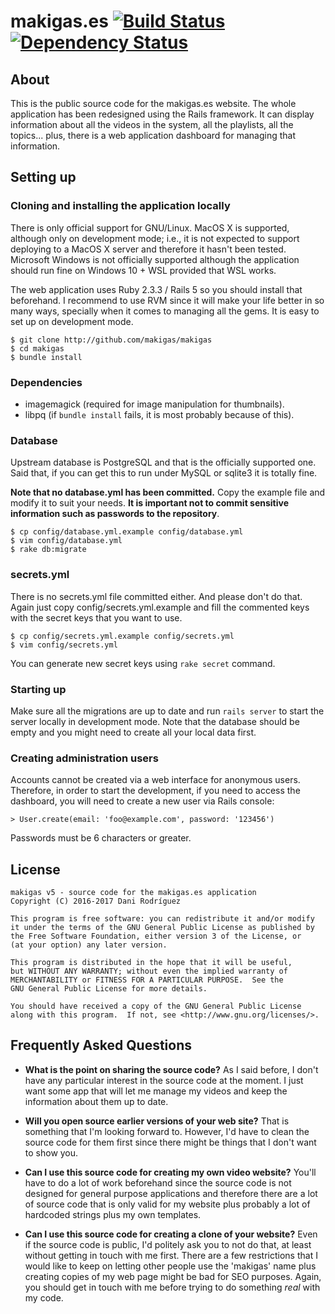 # makigas.es [![Build Status](https://travis-ci.org/makigas/makigas.svg?branch=master)](https://travis-ci.org/makigas/makigas) [![Dependency Status](https://gemnasium.com/badges/github.com/makigas/makigas.svg)](https://gemnasium.com/github.com/makigas/makigas)

## About

This is the public source code for the makigas.es website. The whole application
has been redesigned using the Rails framework. It can display information about
all the videos in the system, all the playlists, all the topics... plus, there
is a web application dashboard for managing that information.

## Setting up

### Cloning and installing the application locally

There is only official support for GNU/Linux. MacOS X is supported, although
only on development mode; i.e., it is not expected to support deploying to
a MacOS X server and therefore it hasn't been tested. Microsoft Windows is not
officially supported although the application should run fine on
Windows 10 + WSL provided that WSL works.

The web application uses Ruby 2.3.3 / Rails 5 so you should install that
beforehand. I recommend to use RVM since it will make your life better in so
many ways, specially when it comes to managing all the gems. It is easy to
set up on development mode.

    $ git clone http://github.com/makigas/makigas
    $ cd makigas
    $ bundle install

### Dependencies

* imagemagick (required for image manipulation for thumbnails).
* libpq (if `bundle install` fails, it is most probably because of this).

### Database

Upstream database is PostgreSQL and that is the officially supported one.
Said that, if you can get this to run under MySQL or sqlite3 it is totally
fine.

**Note that no database.yml has been committed.** Copy the example file and
modify it to suit your needs. **It is important not to commit sensitive
information such as passwords to the repository**.

    $ cp config/database.yml.example config/database.yml
    $ vim config/database.yml
    $ rake db:migrate

### secrets.yml

There is no secrets.yml file committed either. And please don't do that. Again
just copy config/secrets.yml.example and fill the commented keys with the
secret keys that you want to use.

    $ cp config/secrets.yml.example config/secrets.yml
    $ vim config/secrets.yml

You can generate new secret keys using `rake secret` command.

### Starting up

Make sure all the migrations are up to date and run `rails server` to start
the server locally in development mode. Note that the database should be
empty and you might need to create all your local data first.

### Creating administration users

Accounts cannot be created via a web interface for anonymous users. Therefore,
in order to start the development, if you need to access the dashboard, you
will need to create a new user via Rails console:

    > User.create(email: 'foo@example.com', password: '123456')

Passwords must be 6 characters or greater.

## License

    makigas v5 - source code for the makigas.es application
    Copyright (C) 2016-2017 Dani Rodríguez

    This program is free software: you can redistribute it and/or modify
    it under the terms of the GNU General Public License as published by
    the Free Software Foundation, either version 3 of the License, or
    (at your option) any later version.

    This program is distributed in the hope that it will be useful,
    but WITHOUT ANY WARRANTY; without even the implied warranty of
    MERCHANTABILITY or FITNESS FOR A PARTICULAR PURPOSE.  See the
    GNU General Public License for more details.

    You should have received a copy of the GNU General Public License
    along with this program.  If not, see <http://www.gnu.org/licenses/>.


## Frequently Asked Questions

* **What is the point on sharing the source code?**
  As I said before, I don't have any particular interest in the source code
  at the moment. I just want some app that will let me manage my videos and
  keep the information about them up to date.

* **Will you open source earlier versions of your web site?**
  That is something that I'm looking forward to. However, I'd have to clean
  the source code for them first since there might be things that I don't want
  to show you.

* **Can I use this source code for creating my own video website?**
  You'll have to do a lot of work beforehand since the source code is not
  designed for general purpose applications and therefore there are a lot of
  source code that is only valid for my website plus probably a lot of
  hardcoded strings plus my own templates.

* **Can I use this source code for creating a clone of your website?**
  Even if the source code is public, I'd politely ask you to not do that,
  at least without getting in touch with me first. There are a few restrictions
  that I would like to keep on letting other people use the 'makigas' name
  plus creating copies of my web page might be bad for SEO purposes. Again,
  you should get in touch with me before trying to do something _real_ with
  my code.
